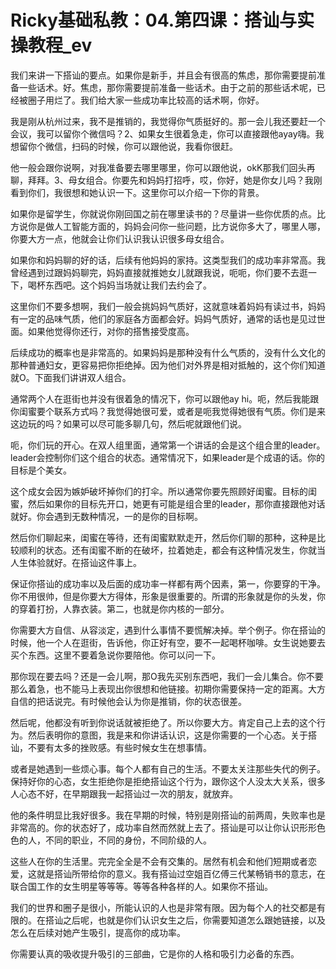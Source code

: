 # Ricky基础私教：04.第四课：搭讪与实操教程_ev

我们来讲一下搭讪的要点。如果你是新手，并且会有很高的焦虑，那你需要提前准备一些话术。好。焦虑，那你需要提前准备一些话术。由于之前的那些话术呢，已经被圈子用烂了。我们给大家一些成功率比较高的话术啊，你好。

我是刚从杭州过来，我不是推销的，我觉得你气质挺好的。那一会儿我还要赶一个会议，我可以留你个微信吗？2、如果女生很着急走，你可以直接跟他ayay嗨。我想留你个微信，扫码的时候，你可以跟他说，我看你很赶。

他一般会跟你说啊，对我准备要去哪里哪里，你可以跟他说，okK那我们回头再聊，拜拜。3、母女组合。你要先和妈妈打招呼，哎，你好，她是你女儿吗？我刚看到你们，我很想和她认识一下。这里你可以介绍一下你的背景。

如果你是留学生，你就说你刚回国之前在哪里读书的？尽量讲一些你优质的点。比方说你是做人工智能方面的，妈妈会问你一些问题，比方说你多大了，哪里人哪，你要大方一点，他就会让你们认识我认识很多母女组合。

如果你和妈妈聊的好的话，后续有他妈妈的家持。这类型我们的成功率非常高。我曾经遇到过跟妈妈聊完，妈妈直接就推她女儿就跟我说，呃呃，你们要不去逛一下，喝杯东西吧。这个妈妈当场就让我们去约会了。

这里你们不要多想啊，我们一般会挑妈妈气质好，这就意味着妈妈有读过书，妈妈有一定的品味气质，他们的家庭各方面都会好。妈妈气质好，通常的话也是见过世面。如果他觉得你还行，对你的搭售接受度高。

后续成功的概率也是非常高的。如果妈妈是那种没有什么气质的，没有什么文化的那种普通妇女，更容易把你拒绝掉。因为他们对外界是相对抵触的，这个你们知道就O。下面我们讲讲双人组合。

通常两个人在逛街也并没有很着急的情况下，你可以跟他ay hi。呃，然后我能跟你闺蜜要个联系方式吗？我觉得她很可爱，或者是呃我觉得她很有气质。你们是来这边玩的吗？如果可以尽可能多聊几句，然后呢就跟他们说。

呃，你们玩的开心。在双人组里面，通常第一个讲话的会是这个组合里的leader。leader会控制你们这个组合的状态。通常情况下，如果leader是个成语的话。你的目标是个美女。

这个成女会因为嫉妒破坏掉你们的打伞。所以通常你要先照顾好闺蜜。目标的闺蜜，然后如果你的目标先开口，她更有可能是组合里的leader，那你直接跟他对话就好。你会遇到无数种情况，一的是你的目标啊。

然后你们聊起来，闺蜜在等待，还有闺蜜默默走开，然后你们聊的那种，这种是比较顺利的状态。还有闺蜜不断的在破坏，拉着她走，都会有这种情况发生，你就当人生体验就好。在搭讪这件事上。

保证你搭讪的成功率以及后面的成功率一样都有两个因素，第一，你要穿的干净。你不用很帅，但是你要大方得体，形象是很重要的。所谓的形象就是你的头发，你的穿着打扮，人靠衣装。第二，也就是你内核的一部分。

你需要大方自信、从容淡定，遇到什么事情不要慌解决掉。举个例子。你在搭讪的时候，他一个人在逛街，告诉他，你正好有空，要不一起喝杯咖啡。女生说她要去买个东西。这里不要着急说你要陪他。你可以问一下。

那你现在要去吗？还是一会儿啊，那O我先买别东西吧，我们一会儿集合。你不要那么着急，也不能马上表现出你很想和他链接。初期你需要保持一定的距离。大方自信的把话说完。有时候他会认为你是推销，你的状态很差。

然后呢，他都没有听到你说话就被拒绝了。所以你要大方。肯定自己上去的这个行为。然后表明你的意图，我是来和你讲话认识，这是你需要的一个心态。关于搭讪，不要有太多的挫败感。有些时候女生在想事情。

或者是她遇到一些烦心事。每个人都有自己的生活。不要太关注那些失代的例子。保持好你的心态，女生拒绝你是拒绝搭讪这个行为，跟你这个人没太大关系，很多人心态不好，在早期跟我一起搭讪过一次的朋友，就放弃。

他的条件明显比我好很多。我在早期的时候，特别是刚搭讪的前两周，失败率也是非常高的。你的状态好了，成功率自然而然就上去了。搭讪是可以让你认识形形色色的人，不同的职业，不同的身份，不同阶级的人。

这些人在你的生活里。完完全全是不会有交集的。居然有机会和他们短期或者恋爱，这就是搭讪所带给你的意义。我有搭讪过空姐百亿傅三代某畅销书的意志，在联合国工作的女生明星等等等。等等各种各样的人。如果你不搭讪。

我们的世界和圈子是很小，所能认识的人也是非常有限。因为每个人的社交都是有限的。在搭讪之后呢，也就是你们认识女生之后，你需要知道怎么跟她链接，以及怎么在后续对她产生吸引，提高你的成功率。

你需要认真的吸收提升吸引的三部曲，它是你的人格和吸引力必备的东西。